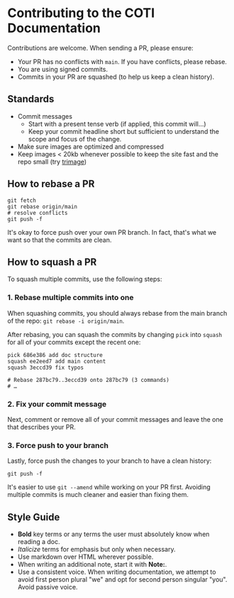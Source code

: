 # Contributing to the COTI Documentation

Contributions are welcome. When sending a PR, please ensure:

- Your PR has no conflicts with `main`. If you have conflicts, please rebase.
- You are using signed commits.
- Commits in your PR are squashed (to help us keep a clean history).

## Standards

- Commit messages
  - Start with a present tense verb (if applied, this commit will...)
  - Keep your commit headline short but sufficient to understand the scope and focus of the change.
- Make sure images are optimized and compressed
- Keep images < 20kb whenever possible to keep the site fast and the repo small (try [trimage](https://trimage.org/))

## How to rebase a PR

```shell
git fetch
git rebase origin/main
# resolve conflicts
git push -f
```

It's okay to force push over your own PR branch. In fact, that's what we want so that the commits are clean.

## How to squash a PR

To squash multiple commits, use the following steps:

### 1. Rebase multiple commits into one

When squashing commits, you should always rebase from the main branch of the repo: `git rebase -i origin/main`.

After rebasing, you can squash the commits by changing `pick` into `squash` for all of your commits except the recent one:

```shell
pick 686e386 add doc structure
squash ee2eed7 add main content
squash 3eccd39 fix typos

# Rebase 287bc79..3eccd39 onto 287bc79 (3 commands)
# …
```

### 2. Fix your commit message

Next, comment or remove all of your commit messages and leave the one that describes your PR.

### 3. Force push to your branch

Lastly, force push the changes to your branch to have a clean history:

```shell
git push -f
```

It's easier to use `git --amend` while working on your PR first. Avoiding multiple commits is much cleaner and easier than fixing them.

## Style Guide

- **Bold** key terms or any terms the user must absolutely know when reading a doc.
- _Italicize_ terms for emphasis but only when necessary.
- Use markdown over HTML wherever possible.
- When writing an additional note, start it with **Note:**.
- Use a consistent voice. When writing documentation, we attempt to avoid first person plural "we" and opt for second person singular "you". Avoid passive voice.

